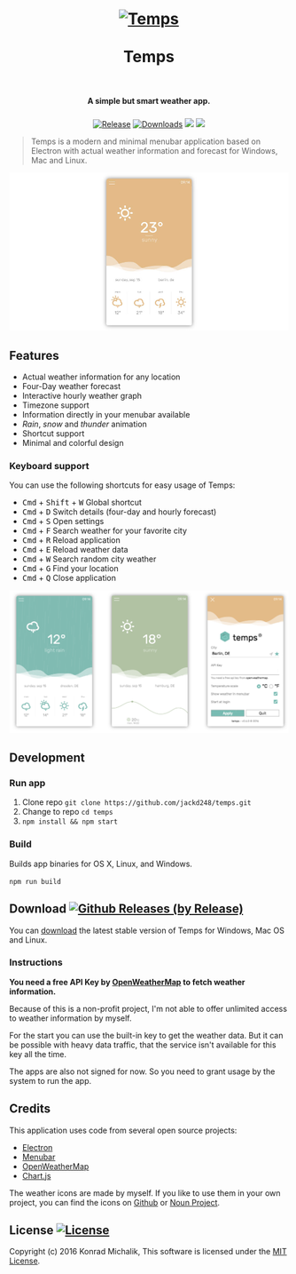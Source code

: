 <h1 align="center">
<a href="https://github.com/jackd248/temps">
<img src="https://github.com/jackd248/temps/blob/master/assets/app.png?raw=true" alt="Temps" width="200"/></a><br/><br/>
Temps
<br/>
<br/>
</h1>

<h4 align="center">A simple but smart weather app.</h4>
<h5 align="center"></h5>

<p align="center">
  <a href="https://github.com/jackd248/temps/releases"><img src="https://img.shields.io/github/release/jackd248/temps.svg?style=flat-square" alt="Release"></a>
  <a href="https://github.com/jackd248/temps/releases"><img src="https://img.shields.io/github/downloads/jackd248/temps/total.svg?style=flat-square" alt="Downloads" /></a>
  <a href="https://david-dm.org/jackd248/temps" title="dependencies status"><img src="https://david-dm.org/jackd248/temps/status.svg?style=flat-square" /></a>
  <a href="https://travis-ci.org/jackd248/temps" title="build status"><img src="https://travis-ci.org/jackd248/temps.svg?branch=master&style=flat-square" /></a>
</p>

> Temps is a modern and minimal menubar application based on Electron with actual weather information and forecast for Windows, Mac and Linux.

![temps screenshot](assets/screenshot.jpg)

## Features

* Actual weather information for any location
* Four-Day weather forecast
* Interactive hourly weather graph
* Timezone support
* Information directly in your menubar available
* _Rain_, _snow_ and _thunder_ animation
* Shortcut support
* Minimal and colorful design

### Keyboard support

You can use the following shortcuts for easy usage of Temps:

* <kbd>Cmd</kbd> + <kbd>Shift</kbd> + <kbd>W</kbd> Global shortcut
* <kbd>Cmd</kbd> + <kbd>D</kbd> Switch details (four-day and hourly forecast)
* <kbd>Cmd</kbd> + <kbd>S</kbd> Open settings
* <kbd>Cmd</kbd> + <kbd>F</kbd> Search weather for your favorite city
* <kbd>Cmd</kbd> + <kbd>R</kbd> Reload application
* <kbd>Cmd</kbd> + <kbd>E</kbd> Reload weather data
* <kbd>Cmd</kbd> + <kbd>W</kbd> Search random city weather 
* <kbd>Cmd</kbd> + <kbd>G</kbd> Find your location
* <kbd>Cmd</kbd> + <kbd>Q</kbd> Close application

![temps screenshot](assets/screenshot-overview.png)

## Development

### Run app

1. Clone repo ```git clone https://github.com/jackd248/temps.git```
2. Change to repo ```cd temps```
3. ```npm install && npm start```

### Build

Builds app binaries for OS X, Linux, and Windows.

```npm run build```

## Download [![Github Releases (by Release)](https://img.shields.io/github/downloads/jackd248/temps/v0.6.1/total.svg?style=flat-square)]()

You can [download](https://github.com/jackd248/temps/releases) the latest stable version of Temps for Windows, Mac OS and Linux. 

### Instructions

__You need a free API Key by [OpenWeatherMap](http://openweathermap.org/) to fetch weather information.__

Because of this is a non-profit project, I'm not able to offer unlimited access to weather information by myself. 

For the start you can use the built-in key to get the weather data. But it can be possible with heavy data traffic, that the service isn't available for this key all the time. 

The apps are also not signed for now. So you need to grant usage by the system to run the app. 

## Credits

This application uses code from several open source projects:

* [Electron](http://electron.atom.io/)
* [Menubar](https://github.com/maxogden/menubar)
* [OpenWeatherMap](http://openweathermap.org/)
* [Chart.js](http://www.chartjs.org/)

The weather icons are made by myself. If you like to use them in your own project, you can find the icons on [Github](https://github.com/jackd248/weather-iconic) or [Noun Project](https://thenounproject.com/konradmichalik/collection/weather/).

## License [![License](https://img.shields.io/github/license/jackd248/temps.svg?style=flat-square)]()

Copyright (c) 2016 Konrad Michalik, This software is licensed under the [MIT License](LICENSE).
